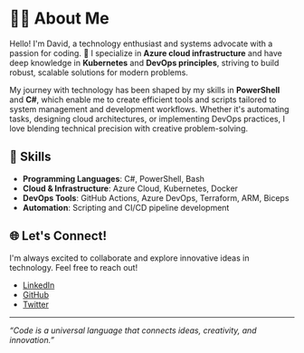 # 👨‍💻 About Me

Hello! I'm David, a technology enthusiast and systems advocate with a passion for coding. 🚀 I specialize in **Azure cloud infrastructure** and have deep knowledge in **Kubernetes** and **DevOps principles**, striving to build robust, scalable solutions for modern problems.

My journey with technology has been shaped by my skills in **PowerShell** and **C#**, which enable me to create efficient tools and scripts tailored to system management and development workflows. Whether it's automating tasks, designing cloud architectures, or implementing DevOps practices, I love blending technical precision with creative problem-solving.

## 🔧 Skills
- **Programming Languages**: C#, PowerShell, Bash
- **Cloud & Infrastructure**: Azure Cloud, Kubernetes, Docker
- **DevOps Tools**: GitHub Actions, Azure DevOps, Terraform, ARM, Biceps
- **Automation**: Scripting and CI/CD pipeline development

## 🌐 Let's Connect!
I'm always excited to collaborate and explore innovative ideas in technology. Feel free to reach out!

- [LinkedIn](https://linkedin.com/in/wasytb)
- [GitHub](https://github.com/wasytb72)
- [Twitter](https://twitter.com/wasytb)

---

*“Code is a universal language that connects ideas, creativity, and innovation.”*

<!--
**wasytb72/wasytb72** is a ✨ _special_ ✨ repository because its `README.md` (this file) appears on your GitHub profile.

Here are some ideas to get you started:

- 🔭 I’m currently working on ...
- 🌱 I’m currently learning ...
- 👯 I’m looking to collaborate on ...
- 🤔 I’m looking for help with ...
- 💬 Ask me about ...
- 📫 How to reach me: ...
- 😄 Pronouns: ...
- ⚡ Fun fact: ...
-->
